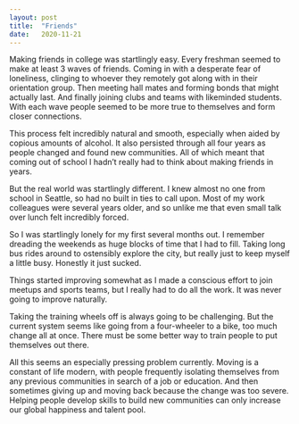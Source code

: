 ```yaml
---
layout: post
title:  "Friends"
date:   2020-11-21
---
```

Making friends in college was startlingly easy. Every freshman seemed to make at least 3 waves of friends. Coming in with a desperate fear of loneliness, clinging to whoever they remotely got along with in their orientation group. Then meeting hall mates and forming bonds that might actually last. And finally joining clubs and teams with likeminded students. With each wave people seemed to be more true to themselves and form closer connections. 

This process felt incredibly natural and smooth, especially when aided by copious amounts of alcohol. It also persisted through all four years as people changed and found new communities. All of which meant that coming out of school I hadn’t really had to think about making friends in years. 

But the real world was startlingly different. I knew almost no one from school in Seattle, so had no built in ties to call upon. Most of my work colleagues were several years older, and so unlike me that even small talk over lunch felt incredibly forced. 

So I was startlingly lonely for my first several months out. I remember dreading the weekends as huge blocks of time that I had to fill. Taking long bus rides around to ostensibly explore the city, but really just to keep myself a little busy. Honestly it just sucked. 

Things started improving somewhat as I made a conscious effort to join meetups and sports teams, but I really had to do all the work. It was never going to improve naturally. 

Taking the training wheels off is always going to be challenging. But the current system seems like going from a four-wheeler to a bike, too much change all at once. There must be some better way to train people to put themselves out there. 

All this seems an especially pressing problem currently. Moving is a constant of life modern, with people frequently isolating themselves from any previous communities in search of a job or education. And then sometimes giving up and moving back because the change was too severe. Helping people develop skills to build new communities can only increase our global happiness and talent pool. 